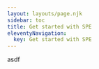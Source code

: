 ```yaml
---
layout: layouts/page.njk
sidebar: toc
title: Get started with SPE
eleventyNavigation:
  key: Get started with SPE
---
```


asdf